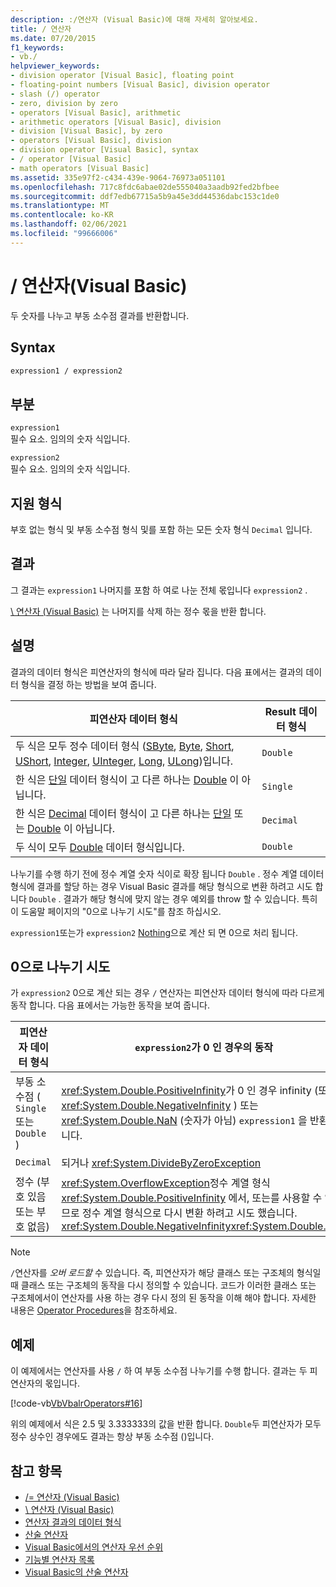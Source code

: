 ```yaml
---
description: :/연산자 (Visual Basic)에 대해 자세히 알아보세요.
title: / 연산자
ms.date: 07/20/2015
f1_keywords:
- vb./
helpviewer_keywords:
- division operator [Visual Basic], floating point
- floating-point numbers [Visual Basic], division operator
- slash (/) operator
- zero, division by zero
- operators [Visual Basic], arithmetic
- arithmetic operators [Visual Basic], division
- division [Visual Basic], by zero
- operators [Visual Basic], division
- division operator [Visual Basic], syntax
- / operator [Visual Basic]
- math operators [Visual Basic]
ms.assetid: 335e97f2-c434-439e-9064-76973a051101
ms.openlocfilehash: 717c8fdc6abae02de555040a3aadb92fed2bfbee
ms.sourcegitcommit: ddf7edb67715a5b9a45e3dd44536dabc153c1de0
ms.translationtype: MT
ms.contentlocale: ko-KR
ms.lasthandoff: 02/06/2021
ms.locfileid: "99666006"
---
```

# <a name="-operator-visual-basic"></a>/ 연산자(Visual Basic)

두 숫자를 나누고 부동 소수점 결과를 반환합니다.  
  
## <a name="syntax"></a>Syntax  
  
```vb  
expression1 / expression2  
```  
  
## <a name="parts"></a>부분  

 `expression1`  
 필수 요소. 임의의 숫자 식입니다.  
  
 `expression2`  
 필수 요소. 임의의 숫자 식입니다.  
  
## <a name="supported-types"></a>지원 형식  

 부호 없는 형식 및 부동 소수점 형식 및를 포함 하는 모든 숫자 형식 `Decimal` 입니다.  
  
## <a name="result"></a>결과  

 그 결과는 `expression1` 나머지를 포함 하 여로 나눈 전체 몫입니다 `expression2` .  
  
 [\ 연산자 (Visual Basic)](integer-division-operator.md) 는 나머지를 삭제 하는 정수 몫을 반환 합니다.  
  
## <a name="remarks"></a>설명  

 결과의 데이터 형식은 피연산자의 형식에 따라 달라 집니다. 다음 표에서는 결과의 데이터 형식을 결정 하는 방법을 보여 줍니다.  
  
|피연산자 데이터 형식|Result 데이터 형식|  
|------------------------|----------------------|  
|두 식은 모두 정수 데이터 형식 ([SByte](../data-types/sbyte-data-type.md), [Byte](../data-types/byte-data-type.md), [Short](../data-types/short-data-type.md), [UShort](../data-types/ushort-data-type.md), [Integer](../data-types/integer-data-type.md), [UInteger](../data-types/uinteger-data-type.md), [Long](../data-types/long-data-type.md), [ULong](../data-types/ulong-data-type.md))입니다.|`Double`|  
|한 식은 [단일](../data-types/single-data-type.md) 데이터 형식이 고 다른 하나는 [Double](../data-types/double-data-type.md) 이 아닙니다.|`Single`|  
|한 식은 [Decimal](../data-types/decimal-data-type.md) 데이터 형식이 고 다른 하나는 [단일](../data-types/single-data-type.md) 또는 [Double](../data-types/double-data-type.md) 이 아닙니다.|`Decimal`|  
|두 식이 모두 [Double](../data-types/double-data-type.md) 데이터 형식입니다.|`Double`|  
  
 나누기를 수행 하기 전에 정수 계열 숫자 식이로 확장 됩니다 `Double` . 정수 계열 데이터 형식에 결과를 할당 하는 경우 Visual Basic 결과를 해당 형식으로 변환 하려고 시도 합니다 `Double` . 결과가 해당 형식에 맞지 않는 경우 예외를 throw 할 수 있습니다. 특히이 도움말 페이지의 "0으로 나누기 시도"를 참조 하십시오.  
  
 `expression1`또는가 `expression2` [Nothing](../nothing.md)으로 계산 되 면 0으로 처리 됩니다.  
  
## <a name="attempted-division-by-zero"></a>0으로 나누기 시도  

 가 `expression2` 0으로 계산 되는 경우 `/` 연산자는 피연산자 데이터 형식에 따라 다르게 동작 합니다. 다음 표에서는 가능한 동작을 보여 줍니다.  
  
|피연산자 데이터 형식|`expression2`가 0 인 경우의 동작|  
|------------------------|---------------------------------------|  
|부동 소수점 ( `Single` 또는 `Double` )|<xref:System.Double.PositiveInfinity>가 0 인 경우 infinity (또는 <xref:System.Double.NegativeInfinity> ) 또는 <xref:System.Double.NaN> (숫자가 아님) `expression1` 을 반환 합니다.|  
|`Decimal`|되거나 <xref:System.DivideByZeroException>|  
|정수 (부호 있음 또는 부호 없음)|<xref:System.OverflowException>정수 계열 형식 <xref:System.Double.PositiveInfinity> 에서, 또는를 사용할 수 없으므로 정수 계열 형식으로 다시 변환 하려고 시도 했습니다. <xref:System.Double.NegativeInfinity><xref:System.Double.NaN>|  
  
> [!NOTE]
> `/`연산자를 *오버 로드할* 수 있습니다. 즉, 피연산자가 해당 클래스 또는 구조체의 형식일 때 클래스 또는 구조체의 동작을 다시 정의할 수 있습니다. 코드가 이러한 클래스 또는 구조체에서이 연산자를 사용 하는 경우 다시 정의 된 동작을 이해 해야 합니다. 자세한 내용은 [Operator Procedures](../../programming-guide/language-features/procedures/operator-procedures.md)을 참조하세요.  
  
## <a name="example"></a>예제  

 이 예제에서는 연산자를 사용 `/` 하 여 부동 소수점 나누기를 수행 합니다. 결과는 두 피연산자의 몫입니다.  
  
 [!code-vb[VbVbalrOperators#16](~/samples/snippets/visualbasic/VS_Snippets_VBCSharp/VbVbalrOperators/VB/Class1.vb#16)]  
  
 위의 예제에서 식은 2.5 및 3.333333의 값을 반환 합니다. `Double`두 피연산자가 모두 정수 상수인 경우에도 결과는 항상 부동 소수점 ()입니다.  
  
## <a name="see-also"></a>참고 항목

- [/= 연산자 (Visual Basic)](floating-point-division-assignment-operator.md)
- [\ 연산자 (Visual Basic)](integer-division-operator.md)
- [연산자 결과의 데이터 형식](data-types-of-operator-results.md)
- [산술 연산자](arithmetic-operators.md)
- [Visual Basic에서의 연산자 우선 순위](operator-precedence.md)
- [기능별 연산자 목록](operators-listed-by-functionality.md)
- [Visual Basic의 산술 연산자](../../programming-guide/language-features/operators-and-expressions/arithmetic-operators.md)

